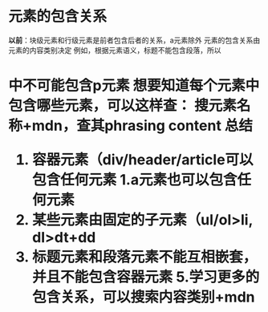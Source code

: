 # 元素的包含关系
**以前**：块级元素和行级元素是前者包含后者的关系，a元素除外
元素的包含关系由元素的内容类别决定
例如，根据元素语义，标题不能包含段落，所以<h1>
中不可能包含p元素
想要知道每个元素中包含哪些元素，可以这样查：
搜元素名称+mdn，查其phrasing content
总结
1. 容器元素（div/header/article可以包含任何元素
1.a元素也可以包含任何元素
3. 某些元素由固定的子元素（ul/ol>li, dl>dt+dd
4. 标题元素和段落元素不能互相嵌套，**并且不能包含容器元素**
5.学习更多的包含关系，可以搜索内容类别+mdn
